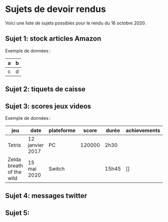 # Sujets de devoir rendus

Voici une liste de sujets possibles pour le rendu du 16 octobre 2020.

## Sujet 1: stock articles Amazon

Exemple de données :

| a | b |
|---|---|
| c | d |

## Sujet 2: tiquets de caisse

## Sujet 3: scores jeux videos

Exemple de données :

| jeu | date | plateforme | score | durée | achievements | pourcentage |
|---|---|---|---|---|---|---|
| Tetris | 12 janvier 2017 | PC | 120000 | 2h30 | | |
| Zelda breath of the wild | 15 mai 2020 | Switch | | 15h45 | [] | 76% |

## Sujet 4: messages twitter

## Sujet 5: